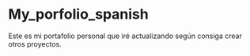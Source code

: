 # My_porfolio_spanish
Este  es mi portafolio personal que iré actualizando según consiga crear otros proyectos.
